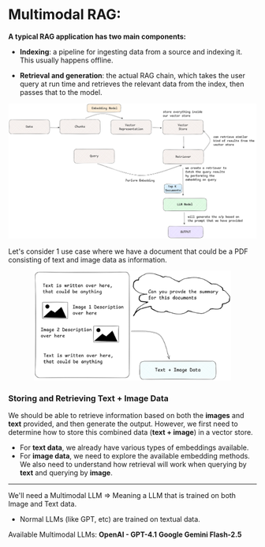 # Multimodal RAG:

**A typical RAG application has two main components:**

* **Indexing**: a pipeline for ingesting data from a source and indexing it. This usually happens offline.

* **Retrieval and generation**: the actual RAG chain, which takes the user query at run time and retrieves the relevant data from the index, then passes that to the model.

  
<p align="center">
  <img src="https://github.com/GitMeP/Multimodal-RAG/blob/5d5ef342ea74bdbf12cde87f2335af068267eff3/images/rag_model.png" alt="RAG Agent Flow" width="1200">
</p>


Let's consider 1 use case where we have a document that could be a PDF consisting of text and image data as information.
<p align="center">
  <img src="https://github.com/GitMeP/Multimodal-RAG/blob/5d5ef342ea74bdbf12cde87f2335af068267eff3/images/pdf_component.png" alt="RAG Agent Flow" width="400">
</p>

### Storing and Retrieving Text + Image Data

We should be able to retrieve information based on both the **images** and **text** provided, and then generate the output. However, we first need to determine how to store this combined data (**text + image**) in a vector store.

- For **text data**, we already have various types of embeddings available.
- For **image data**, we need to explore the available embedding methods.
We also need to understand how retrieval will work when querying by **text** and querying by **image**.
---
We'll need a Multimodal LLM => Meaning a LLM that is trained on both Image and Text data.
* Normal LLMs (like GPT, etc) are trained on textual data.

Available Multimodal LLMs:
**OpenAI - GPT-4.1**
**Google Gemini Flash-2.5**
